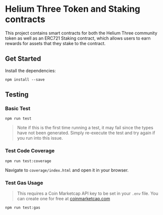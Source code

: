 # Helium Three Token and Staking contracts

This project contains smart contracts for both the Helium Three community token as well as an ERC721 Staking contract,
which allows users to earn rewards for assets that they stake to the contract.

## Get Started

Install the dependencies:

```
npm install --save
```

## Testing

### Basic Test

```
npm run test
```

> Note if this is the first time running a test, it may fail since the types have not been generated. Simply re-execute the test and try again if you run into this issue.

### Test Code Coverage

```
npm run test:coverage
```

Navigate to `coverage/index.html` and open it in your browser.

### Test Gas Usage

> This requires a Coin Marketcap API key to be set in your `.env` file.
> You can create one for free at [coinmarketcap.com](https://coinmarketcap.com/api/)

```
npm run test:gas
```
